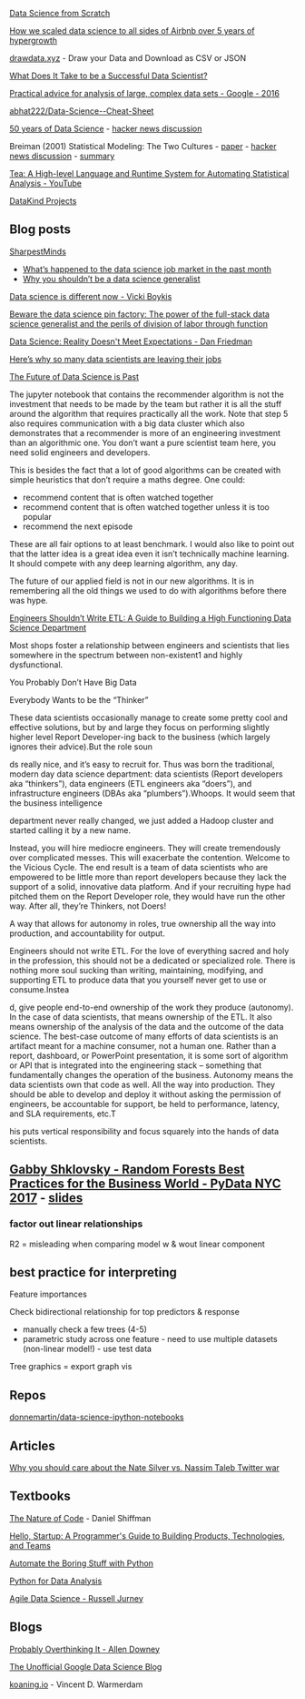 [Data Science from Scratch](https://www.oreilly.com/library/view/data-science-from/9781492041122/)

[How we scaled data science to all sides of Airbnb over 5 years of hypergrowth](https://venturebeat.com/2015/06/30/how-we-scaled-data-science-to-all-sides-of-airbnb-over-5-years-of-hypergrowth/)

[drawdata.xyz](https://drawdata.xyz/) - Draw your Data and Download as CSV or JSON

[What Does It Take to be a Successful Data Scientist?](https://hdsr.mitpress.mit.edu/pub/5irjez4q/)

[Practical advice for analysis of large, complex data sets - Google - 2016](http://www.unofficialgoogledatascience.com/2016/10/practical-advice-for-analysis-of-large.html)

[abhat222/Data-Science--Cheat-Sheet](https://github.com/abhat222/Data-Science--Cheat-Sheet)

[50 years of Data Science](https://courses.csail.mit.edu/18.337/2015/docs/50YearsDataScience.pdf) - [hacker news discussion](https://news.ycombinator.com/item?id=10431617)

Breiman (2001) Statistical Modeling: The Two Cultures - [paper](https://projecteuclid.org/download/pdf_1/euclid.ss/1009213726) - [hacker news discussion](https://news.ycombinator.com/item?id=19835962) - [summary](http://duboue.net/blog27.html)

[Tea: A High-level Language and Runtime System for Automating Statistical Analysis - YouTube](https://www.youtube.com/watch?v=bBCSeud21YU)

[DataKind Projects](https://www.datakind.org/projects)

## Blog posts

[SharpestMinds](https://www.sharpestminds.com/blog)
- [What’s happened to the data science job market in the past month](https://www.sharpestminds.com/blog/whats-happened-to-the-data-science-job-market-in-the-past-monthhttps://www.sharpestminds.com/blog/whats-happened-to-the-data-science-job-market-in-the-past-month)
- [Why you shouldn’t be a data science generalist](https://www.sharpestminds.com/blog/why-you-shouldnt-be-a-data-science-generalist)

[Data science is different now - Vicki Boykis](https://veekaybee.github.io/2019/02/13/data-science-is-different/)

[Beware the data science pin factory: The power of the full-stack data science generalist and the perils of division of labor through function](https://multithreaded.stitchfix.com/blog/2019/03/11/FullStackDS-Generalists/)

[Data Science: Reality Doesn't Meet Expectations - Dan Friedman](https://dfrieds.com/articles/data-science-reality-vs-expectations.html)

[Here’s why so many data scientists are leaving their jobs](https://towardsdatascience.com/why-so-many-data-scientists-are-leaving-their-jobs-a1f0329d7ea4)

[The Future of Data Science is Past](http://koaning.io/posts/the-future-is-past/)

The jupyter notebook that contains the recommender algorithm is not the investment that needs to be made by the team but rather it is all the stuff around the algorithm that requires practically all the work. Note that step 5 also requires communication with a big data cluster which also demonstrates that a recommender is more of an engineering investment than an algorithmic one. You don’t want a pure scientist team here, you need solid engineers and developers.

This is besides the fact that a lot of good algorithms can be created with simple heuristics that don’t require a maths degree. One could:

- recommend content that is often watched together
- recommend content that is often watched together unless it is too popular
- recommend the next episode

These are all fair options to at least benchmark. I would also like to point out that the latter idea is a great idea even it isn’t technically machine learning. It should compete with any deep learning algorithm, any day.

The future of our applied field is not in our new algorithms. It is in remembering all the old things we used to do with algorithms before there was hype.

[Engineers Shouldn’t Write ETL: A Guide to Building a High Functioning Data Science Department](https://multithreaded.stitchfix.com/blog/2016/03/16/engineers-shouldnt-write-etl/)

Most shops foster a relationship between engineers and scientists that lies somewhere in the spectrum between non-existent1 and highly dysfunctional.

You Probably Don’t Have Big Data

Everybody Wants to be the “Thinker”

These data scientists occasionally manage to create some pretty cool and effective solutions, but by and large they focus on performing slightly higher level Report Developer-ing back to the business (which largely ignores their advice).But the role soun

ds really nice, and it’s easy to recruit for. Thus was born the traditional, modern day data science department: data scientists (Report developers aka “thinkers”), data engineers (ETL engineers aka “doers”), and infrastructure engineers (DBAs aka “plumbers”).Whoops. It would seem that the business intelligence

 department never really changed, we just added a Hadoop cluster and started calling it by a new name.

 Instead, you will hire mediocre engineers. They will create tremendously over complicated messes. This will exacerbate the contention. Welcome to the Vicious Cycle. The end result is a team of data scientists who are empowered to be little more than report developers because they lack the support of a solid, innovative data platform. And if your recruiting hype had pitched them on the Report Developer role, they would have run the other way. After all, they’re Thinkers, not Doers!

 A way that allows for autonomy in roles, true ownership all the way into production, and accountability for output.

 Engineers should not write ETL. For the love of everything sacred and holy in the profession, this should not be a dedicated or specialized role. There is nothing more soul sucking than writing, maintaining, modifying, and supporting ETL to produce data that you yourself never get to use or consume.Instea

 d, give people end-to-end ownership of the work they produce (autonomy). In the case of data scientists, that means ownership of the ETL. It also means ownership of the analysis of the data and the outcome of the data science. The best-case outcome of many efforts of data scientists is an artifact meant for a machine consumer, not a human one. Rather than a report, dashboard, or PowerPoint presentation, it is some sort of algorithm or API that is integrated into the engineering stack – something that fundamentally changes the operation of the business. Autonomy means the data scientists own that code as well. All the way into production. They should be able to develop and deploy it without asking the permission of engineers, be accountable for support, be held to performance, latency, and SLA requirements, etc.T

 his puts vertical responsibility and focus squarely into the hands of data scientists. 

## [Gabby Shklovsky - Random Forests Best Practices for the Business World - PyData NYC 2017](https://www.youtube.com/watch?v=E7VLE-U07x0) - [slides](https://www.youtube.com/redirect?q=https%3A%2F%2Fwww.slideshare.net%2FPyData%2Frandom-forests-best-practices-for-the-business-world&redir_token=HgV_RBYb_uD_jYV6nYygn8RpyKR8MTU2OTkwODE2N0AxNTY5ODIxNzY3&v=E7VLE-U07x0&event=video_description)

### factor out linear relationships

R2 = misleading when comparing model w & wout linear component

## best practice for interpreting

Feature importances

Check bidirectional relationship for top predictors & response
- manually check a few trees (4-5)
- parametric study across one feature - need to use multiple datasets (non-linear model!)  - use test data

Tree graphics = export graph vis

## Repos

[donnemartin/data-science-ipython-notebooks](https://github.com/donnemartin/data-science-ipython-notebooks)

## Articles

[Why you should care about the Nate Silver vs. Nassim Taleb Twitter war](https://towardsdatascience.com/why-you-should-care-about-the-nate-silver-vs-nassim-taleb-twitter-war-a581dce1f5fc)

## Textbooks

[The Nature of Code](https://natureofcode.com/book/) - Daniel Shiffman

[Hello, Startup: A Programmer's Guide to Building Products, Technologies, and Teams](https://www.amazon.co.uk/gp/product/B016YZWDA4/ref=ppx_yo_dt_b_d_asin_title_o01?ie=UTF8&psc=1)

[Automate the Boring Stuff with Python](https://automatetheboringstuff.com/)

[Python for Data Analysis](http://bedford-computing.co.uk/learning/wp-content/uploads/2015/10/Python-for-Data-Analysis.pdf)

[Agile Data Science - Russell Jurney](https://www.oreilly.com/library/view/agile-data-science/9781449326890/)

## Blogs

[Probably Overthinking It - Allen Downey](https://www.allendowney.com/blog/)

[The Unofficial Google Data Science Blog](http://www.unofficialgoogledatascience.com/)

[koaning.io](https://koaning.io/) - Vincent D. Warmerdam



